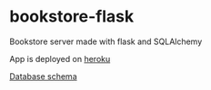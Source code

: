 # bookstore-flask
Bookstore server made with flask and SQLAlchemy

App is deployed on [heroku](https://bookstore-flask.herokuapp.com/)

[Database schema](https://github.com/adrianmisko/bookstore-flask/blob/master/Bookstore_Relational.pdf)
